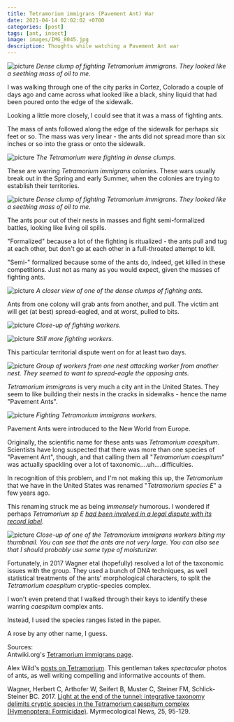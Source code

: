 ```yaml
---
title: Tetramorium immigrans (Pavement Ant) War
date: 2021-04-14 02:02:02 +0700
categories: [post]
tags: [ant, insect]
image: images/IMG_8045.jpg
description: Thoughts while watching a Pavement Ant war
---
```


![picture](images/IMG_8045.jpg)
*Dense clump of fighting _Tetramorium immigrans_. They looked like a seething mass of oil to me.*

I was walking through one of the city parks in Cortez, Colorado a couple of days ago and came across what looked like a black, shiny liquid that had been poured onto the edge of the sidewalk.

Looking a little more closely, I could see that it was a mass of fighting ants.

The mass of ants followed along the edge of the sidewalk for perhaps six feet or so. The mass was very linear - the ants did not spread more than six inches or so into the grass or onto the sidewalk.

![picture](images/IMG_8043-1024x682.jpg)
*The _Tetramorium_ were fighting in dense clumps.*

These are warring _Tetramorium immigrans_ colonies. These wars usually break out in the Spring and early Summer, when the colonies are trying to establish their territories.

![picture](images/IMG_8045.jpg)
*Dense clump of fighting Tetramorium immigrans. They looked like a seething mass of oil to me.*

The ants pour out of their nests in masses and fight semi-formalized battles, looking like living oil spills.

"Formalized" because a lot of the fighting is ritualized - the ants pull and tug at each other, but don't go at each other in a full-throated attempt to kill.

"Semi-" formalized because some of the ants do, indeed, get killed in these competitions. Just not as many as you would expect, given the masses of fighting ants.

![picture](images/IMG_8066.jpg)
*A closer view of one of the dense clumps of fighting ants.*

Ants from one colony will grab ants from another, and pull. The victim ant will get (at best) spread-eagled, and at worst, pulled to bits.

![picture](images/IMG_8056-1.jpg)
*Close-up of fighting workers.*

![picture](images/IMG_8072-1024x630.jpg)
*Still more fighting workers.*

This particular territorial dispute went on for at least two days.

![picture](images/IMG_8078-858x1024.jpg)
*Group of workers from one nest attacking worker from another nest. They seemed to want to spread-eagle the opposing ants.*

_Tetramorium immigrans_ is very much a city ant in the United States. They seem to like building their nests in the cracks in sidewalks - hence the name "Pavement Ants".

![picture](images/IMG_8080-1024x744.jpg)
*Fighting _Tetramorium immigrans_ workers.*

Pavement Ants were introduced to the New World from Europe.

Originally, the scientific name for these ants was _Tetramorium caespitum_. Scientists have long suspected that there was more than one species of "Pavement Ant", though, and that calling them all "_Tetramorium caespitum_" was actually spackling over a lot of taxonomic....uh....difficulties.

In recognition of this problem, and I'm not making this up, the _Tetramorium_ that we have in the United States was renamed "_Tetramorium species E_" a few years ago.

This renaming struck me as being _immensely_ humorous. I wondered if perhaps _Tetramorium sp E [had been involved in a legal dispute with its record label](https://en.wikipedia.org/wiki/Prince_\(musician\))._

![picture](images/IMG_8071.jpg)
*Close-up of one of the _Tetramorium immigrans_ workers biting my thumbnail. You can see that the ants are not very large. You can also see that I should probably use some type of moisturizer.*

Fortunately, in 2017 Wagner etal (hopefully) resolved a lot of the taxonomic issues with the group. They used a bunch of DNA techniques, as well statistical treatments of the ants' morphological characters, to split the _Tetramorium caespitum_ cryptic-species complex.

I won't even pretend that I walked through their keys to identify these warring _caespitum_ complex ants.

Instead, I used the species ranges listed in the paper.

A rose by any other name, I guess.

Sources:  
Antwiki.org's [Tetramorium immigrans page](https://www.antwiki.org/wiki/Tetramorium_immigrans).

Alex Wild's [posts on Tetramorium](https://www.myrmecos.net/tag/tetramorium/). This gentleman takes _spectacular_ photos of ants, as well writing compelling and informative accounts of them.

Wagner, Herbert C, Arthofer W, Seifert B, Muster C, Steiner FM, Schlick-Steiner BC. 2017. [Light at the end of the tunnel: integrative taxonomy delimits cryptic species in the Tetramorium caespitum complex (Hymenoptera: Formicidae)](https://myrmecologicalnews.org/cms/index.php?option=com_download&view=download&filename=volume25/mn25_95-129_printable.pdf&format=raw). Myrmecological News, 25, 95-129.
